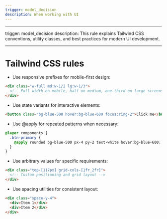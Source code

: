 ```yaml
---
trigger: model_decision
description: When working with UI
---
```


---

trigger: model_decision
description: This rule explains Tailwind CSS conventions, utility classes, and best practices for modern UI development.

---

# Tailwind CSS rules

- Use responsive prefixes for mobile-first design:

```html
<div class="w-full md:w-1/2 lg:w-1/3">
  <!-- Full width on mobile, half on medium, one-third on large screens -->
</div>
```

- Use state variants for interactive elements:

```html
<button class="bg-blue-500 hover:bg-blue-600 focus:ring-2">Click me</button>
```

- Use @apply for repeated patterns when necessary:

```css
@layer components {
  .btn-primary {
    @apply rounded bg-blue-500 px-4 py-2 text-white hover:bg-blue-600;
  }
}
```

- Use arbitrary values for specific requirements:

```html
<div class="top-[117px] grid-cols-[1fr_2fr]">
  <!-- Custom positioning and grid layout -->
</div>
```

- Use spacing utilities for consistent layout:

```html
<div class="space-y-4">
  <div>Item 1</div>
  <div>Item 2</div>
</div>
```
